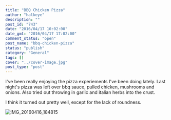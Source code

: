 ```yaml
---
title: "BBQ Chicken Pizza"
author: "halkeye"
description: ""
post_id: "743"
date: "2016/04/17 10:02:00"
date_gmt: "2016/04/17 17:02:00"
comment_status: "open"
post_name: "bbq-chicken-pizza"
status: "publish"
category: "General"
tags: []
cover: "../cover-image.jpg"
post_type: "post"
---
```


I've been really enjoying the pizza experiements I've been doing lately. Last night's pizza was left over bbq sauce, pulled chicken, mushrooms and onions. Also tried out throwing in garlic and italian herbs into the crust.

I think it turned out pretty well, except for the lack of roundness.

![IMG_20160416_184815](https://farm2.staticflickr.com/1480/25868943363_6d39a92090_z.jpg)
